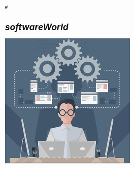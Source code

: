 
#<h1> _softwareWorld_ </h1>
![alt text](https://github.com/pj-25/softwareWorld/blob/master/thinkLikeCoder.jpeg)
